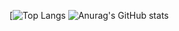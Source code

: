 [![Top Langs](https://github-readme-stats.vercel.app/api/top-langs/?username=milliorn&langs_count=10&layout=compact)
![Anurag's GitHub stats](https://github-readme-stats.vercel.app/api?username=anuraghazra&show_icons=true&theme=radical)
